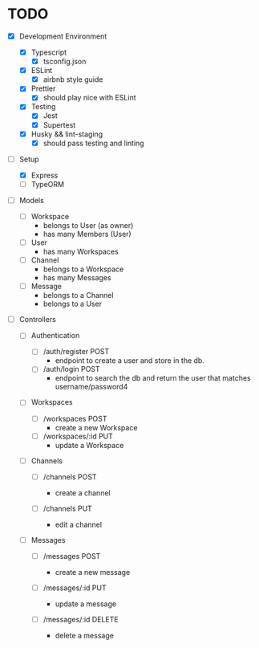 # TODO

- [x] Development Environment

  - [x] Typescript
    - [x] tsconfig.json
  - [x] ESLint
    - [x] airbnb style guide
  - [x] Prettier
    - [x] should play nice with ESLint
  - [x] Testing
    - [x] Jest
    - [x] Supertest
  - [x] Husky && lint-staging
    - [x] should pass testing and linting

- [ ] Setup

  - [x] Express
  - [ ] TypeORM

- [ ] Models

  - [ ] Workspace
    - belongs to User (as owner)
    - has many Members (User)
  - [ ] User
    - has many Workspaces
  - [ ] Channel
    - belongs to a Workspace
    - has many Messages
  - [ ] Message
    - belongs to a Channel
    - belongs to a User

- [ ] Controllers

  - [ ] Authentication

    - [ ] /auth/register POST
      - endpoint to create a user and store in the db.
    - [ ] /auth/login POST
      - endpoint to search the db and return the user that matches username/password4

  - [ ] Workspaces

    - [ ] /workspaces POST
      - create a new Workspace
    - [ ] /workspaces/:id PUT
      - update a Workspace

  - [ ] Channels

    - [ ] /channels POST

      - create a channel

    - [ ] /channels PUT
      - edit a channel

  - [ ] Messages

    - [ ] /messages POST

      - create a new message

    - [ ] /messages/:id PUT

      - update a message

    - [ ] /messages/:id DELETE
      - delete a message
